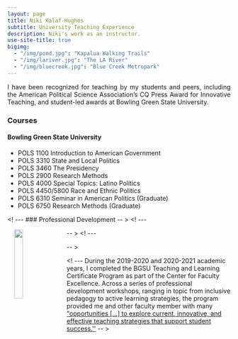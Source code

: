 ```yaml
---
layout: page
title: Niki Kalaf-Hughes
subtitle: University Teaching Experience
description: Niki's work as an instructor.
use-site-title: true
bigimg:
  - "/img/pond.jpg": "Kapalua Walking Trails"
  - "/img/lariver.jpg": "The LA River"
  - "/img/bluecreek.jpg": "Blue Creek Metropark"
---
```


<p align="justify">I have been recognized for teaching by my students and peers, including the American Political Science Association’s CQ Press Award for Innovative Teaching, and student-led awards at Bowling Green State University. </p>


### Courses
#### Bowling Green State University
  * POLS 1100 Introduction to American Government
  * POLS 3310 State and Local Politics
  * POLS 3460 The Presidency
  * POLS 2900 Research Methods
  * POLS 4000 Special Topics: Latino Politics
  * POLS 4450/5800 Race and Ethnic Politics
  * POLS 6310 Seminar in American Politics (Graduate)
  * POLS 6750 Research Methods (Graduate)


  
<! --- ### Professional Development -- >
<! --- <p><img align="left" style="padding: 0 15px; width: 20%; height: 20%" src="https://www.joshuaboston.com/img/TandLcertificatebadge20192.jpg"></p> -- >
<! --- <p style="margin-top: 10px;"> </p> -- >

<! --- During the 2019-2020 and 2020-2021 academic years, I completed the BGSU Teaching and Learning Certificate Program as part of the Center for Faculty Excellence. Across a series of professional development workshops, ranging in topic from inclusive pedagogy to active learning strategies, the program provided me and other faculty member with many <a href="https://www.bgsu.edu/center-for-faculty-excellence/get-certified/bgsu-teaching-and-learning-certificate-program.html" target="_blank">"opportunities [...] to explore current, innovative, and effective teaching strategies that support student success.''</a> -- >




